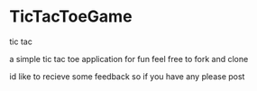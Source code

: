 # TicTacToeGame
tic tac

a simple tic tac toe application for fun 
feel free to fork and clone 

id like to recieve some feedback so if you have any please post 
